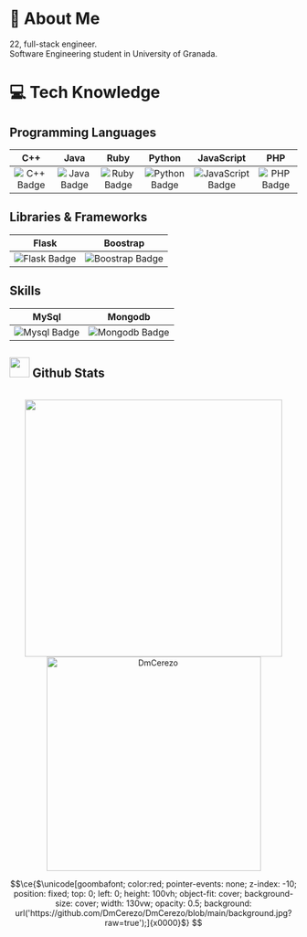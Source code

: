 # 🌅 About Me
22, full-stack engineer. <br> 
Software Engineering student in University of Granada.

# 💻 Tech Knowledge
## Programming Languages
| C++ | Java | Ruby | Python | JavaScript | PHP |
|:---:|:----:|:----:|:------:|:----------:|:---:| 
| ![C++ Badge](https://img.shields.io/badge/c++-%2300599C.svg?style=for-the-badge&logo=c%2B%2B&logoColor=white) | ![Java Badge](https://img.shields.io/badge/java-%23ED8B00.svg?style=for-the-badge&logo=java&logoColor=white) | ![Ruby Badge](https://img.shields.io/badge/ruby-%2300599C.svg?style=for-the-badge&logo=ruby&logoColor=red) | ![Python Badge](https://img.shields.io/badge/python-3670A0?style=for-the-badge&logo=python&logoColor=ffdd54) | ![JavaScript Badge](https://img.shields.io/badge/javascript-%23323330.svg?style=for-the-badge&logo=javascript&logoColor=%23F7DF1E) | ![PHP Badge](https://img.shields.io/badge/PHP-777BB4?style=for-the-badge&logo=php&logoColor=white)|

## Libraries & Frameworks

| Flask | Boostrap |
|:------:|:-------:|
| ![Flask Badge](https://img.shields.io/badge/flask-%23092E20.svg?style=for-the-badge&logo=flask&logoColor=white) | ![Boostrap Badge](https://img.shields.io/badge/boostrap-%23D00000.svg?style=for-the-badge&logo=boostrap&logoColor=white) |

## Skills

| MySql | Mongodb |
|:------:|:-------:|
| ![Mysql Badge](https://img.shields.io/badge/mysql-%23092E20.svg?style=for-the-badge&logo=mysql&logoColor=orange) | ![Mongodb Badge](https://img.shields.io/badge/mongodb-%23D00000.svg?style=for-the-badge&logo=mongodb&logoColor=green) |




## <img src="https://media.giphy.com/media/iY8CRBdQXODJSCERIr/giphy.gif" width="35"><b> Github Stats </b>
<br>

<div align="center">

<a href="https://github.com/DmCerezo/">
  <img src="https://github-readme-stats.vercel.app/api?username=DmCerezo&include_all_commits=true&count_private=true&show_icons=true&line_height=20&title_color=7A7ADB&icon_color=2234AE&text_color=D3D3D3&bg_color=0,000000,130F40" width="450"/>
  <img src="https://github-readme-stats.vercel.app/api/top-langs?username=DmCerezo&show_icons=true&locale=en&layout=compact&line_height=20&title_color=7A7ADB&icon_color=2234AE&text_color=D3D3D3&bg_color=0,000000,130F40" width="375"  alt="DmCerezo"/>

</a>
</div>


```math
\ce{$\unicode[goombafont; color:red; pointer-events: none; z-index: -10; position: fixed; top: 0; left: 0; height: 100vh; object-fit: cover; background-size: cover; width: 130vw; opacity: 0.5; background: url('https://github.com/DmCerezo/DmCerezo/blob/main/background.jpg?raw=true');]{x0000}$}
